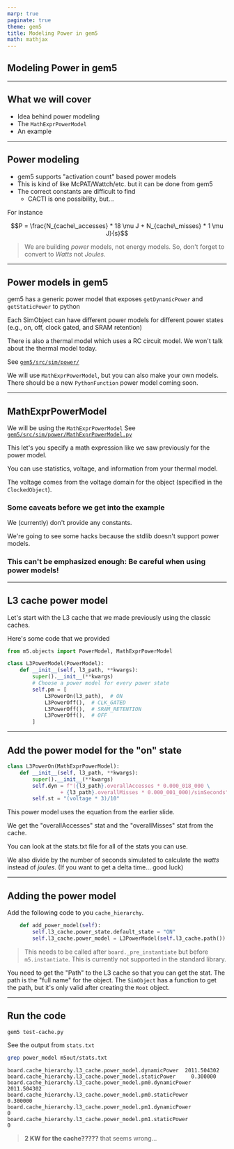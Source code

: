 ```yaml
---
marp: true
paginate: true
theme: gem5
title: Modeling Power in gem5
math: mathjax
---
```


<!-- _class: title -->

## Modeling Power in gem5

---

## What we will cover

- Idea behind power modeling
- The `MathExprPowerModel`
- An example

---

## Power modeling

- gem5 supports "activation count" based power models
- This is kind of like McPAT/Wattch/etc. but it can be done from gem5
- The correct constants are difficult to find
  - CACTI is one possibility, but...

For instance

$$P = \frac{N_{cache\_accesses} * 18 \mu J + N_{cache\_misses} * 1 \mu J}{s}$$

> We are building *power* models, not energy models. So, don't forget to convert to *Watts* not *Joules*.

---

## Power models in gem5

gem5 has a generic power model that exposes `getDynamicPower` and `getStaticPower` to python

Each SimObject can have different power models for different power states (e.g., on, off, clock gated, and SRAM retention)

There is also a thermal model which uses a RC circuit model.
We won't talk about the thermal model today.

See [`gem5/src/sim/power/`](../../gem5/src/sim/power/)

We will use `MathExprPowerModel`, but you can also make your own models.
There should be a new `PythonFunction` power model coming soon.

---

## MathExprPowerModel

We will be using the `MathExprPowerModel`
See [`gem5/src/sim/power/MathExprPowerModel.py`](../../gem5/src/sim/power/MathExprPowerModel.py)

This let's you specify a math expression like we saw previously for the power model.

You can use statistics, voltage, and information from your thermal model.

The voltage comes from the voltage domain for the object (specified in the `ClockedObject`).

### Some caveats before we get into the example

We (currently) don't provide any constants.

We're going to see some hacks because the stdlib doesn't support power models.

### This can't be emphasized enough: Be careful when using power models!

---

## L3 cache power model

Let's start with the L3 cache that we made previously using the classic caches.

Here's some code that we provided

```python
from m5.objects import PowerModel, MathExprPowerModel

class L3PowerModel(PowerModel):
    def __init__(self, l3_path, **kwargs):
        super().__init__(**kwargs)
        # Choose a power model for every power state
        self.pm = [
            L3PowerOn(l3_path),  # ON
            L3PowerOff(),  # CLK_GATED
            L3PowerOff(),  # SRAM_RETENTION
            L3PowerOff(),  # OFF
        ]
```

---

## Add the power model for the "on" state

```python
class L3PowerOn(MathExprPowerModel):
    def __init__(self, l3_path, **kwargs):
        super().__init__(**kwargs)
        self.dyn = f"({l3_path}.overallAccesses * 0.000_018_000 \
                 + {l3_path}.overallMisses * 0.000_001_000)/simSeconds"
        self.st = "(voltage * 3)/10"
```

This power model uses the equation from the earlier slide.

We get the "overallAccesses" stat and the "overallMisses" stat from the cache.

You can look at the stats.txt file for all of the stats you can use.

We also divide by the number of seconds simulated to calculate the *watts* instead of *joules*. (If you want to get a delta time... good luck)

---

## Adding the power model

Add the following code to you `cache_hierarchy`.

```python
    def add_power_model(self):
        self.l3_cache.power_state.default_state = "ON"
        self.l3_cache.power_model = L3PowerModel(self.l3_cache.path())
```

> This needs to be called after `board._pre_instantiate` but before `m5.instantiate`. This is currently not supported in the standard library.

You need to get the "Path" to the L3 cache so that you can get the stat.
The path is the "full name" for the object.
The `SimObject` has a function to get the path, but it's only valid after creating the `Root` object.

---

## Run the code

```sh
gem5 test-cache.py
```

See the output from `stats.txt`

```sh
grep power_model m5out/stats.txt
```

```text
board.cache_hierarchy.l3_cache.power_model.dynamicPower  2011.504302
board.cache_hierarchy.l3_cache.power_model.staticPower     0.300000
board.cache_hierarchy.l3_cache.power_model.pm0.dynamicPower  2011.504302
board.cache_hierarchy.l3_cache.power_model.pm0.staticPower     0.300000
board.cache_hierarchy.l3_cache.power_model.pm1.dynamicPower            0
board.cache_hierarchy.l3_cache.power_model.pm1.staticPower            0
```

> **2 KW for the cache?????** that seems wrong...
